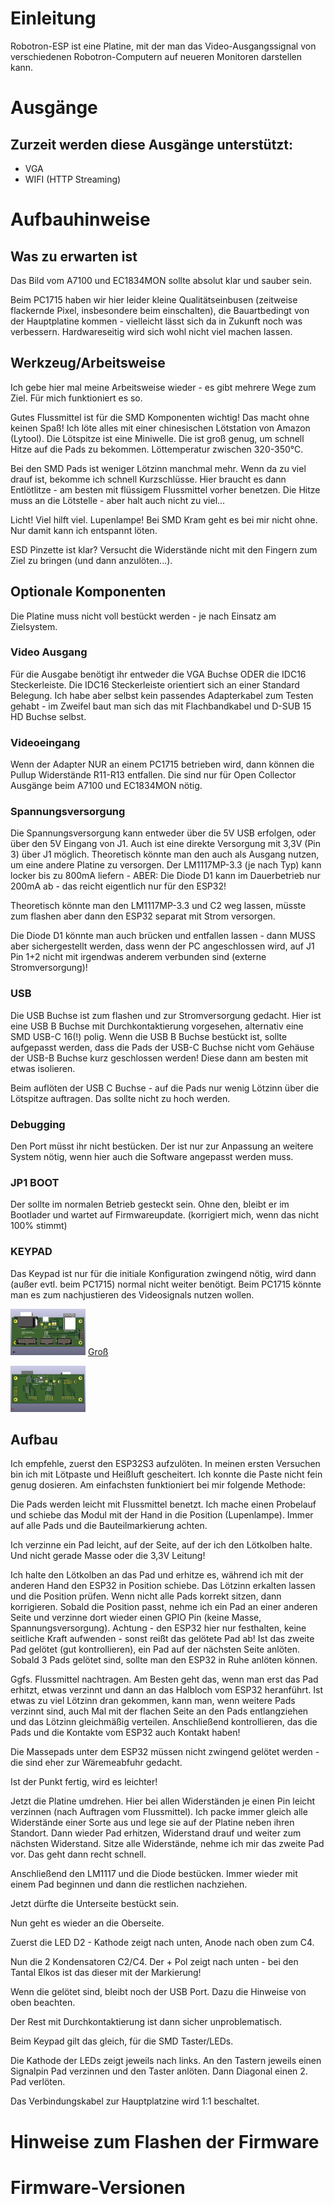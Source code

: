 # Einleitung
Robotron-ESP ist eine Platine, mit der man das Video-Ausgangssignal von verschiedenen Robotron-Computern auf neueren Monitoren darstellen kann.

# Ausgänge
## Zurzeit werden diese Ausgänge unterstützt:
- VGA
- WIFI (HTTP Streaming)

# Aufbauhinweise

## Was zu erwarten ist
Das Bild vom A7100 und EC1834MON sollte absolut klar und sauber sein.

Beim PC1715 haben wir hier leider kleine Qualitätseinbusen (zeitweise flackernde Pixel, insbesondere beim einschalten), die Bauartbedingt von der Hauptplatine kommen - vielleicht lässt sich da in Zukunft noch was verbessern.
Hardwareseitig wird sich wohl nicht viel machen lassen.

## Werkzeug/Arbeitsweise
Ich gebe hier mal meine Arbeitsweise wieder - es gibt mehrere Wege zum Ziel. Für mich funktioniert es so.

Gutes Flussmittel ist für die SMD Komponenten wichtig! Das macht ohne keinen Spaß!
Ich löte alles mit einer chinesischen Lötstation von Amazon (Lytool). Die Lötspitze ist eine Miniwelle. Die ist groß genug, um schnell Hitze auf die Pads zu bekommen.
Löttemperatur zwischen 320-350°C.

Bei den SMD Pads ist weniger Lötzinn manchmal mehr. Wenn da zu viel drauf ist, bekomme ich schnell Kurzschlüsse.
Hier braucht es dann Entlötlitze - am besten mit flüssigem Flussmittel vorher benetzen. Die Hitze muss an die Lötstelle - aber halt auch nicht zu viel...

Licht! Viel hilft viel.
Lupenlampe! Bei SMD Kram geht es bei mir nicht ohne. Nur damit kann ich entspannt löten.

ESD Pinzette ist klar? Versucht die Widerstände nicht mit den Fingern zum Ziel zu bringen (und dann anzulöten...). 

## Optionale Komponenten
Die Platine muss nicht voll bestückt werden - je nach Einsatz am Zielsystem.

### Video Ausgang
Für die Ausgabe benötigt ihr entweder die VGA Buchse ODER die IDC16 Steckerleiste.
Die IDC16 Steckerleiste orientiert sich an einer Standard Belegung. Ich habe aber selbst kein passendes Adapterkabel zum Testen gehabt - im Zweifel baut man sich das mit Flachbandkabel und D-SUB 15 HD Buchse selbst.

### Videoeingang
Wenn der Adapter NUR an einem PC1715 betrieben wird, dann können die Pullup Widerstände R11-R13 entfallen. Die sind nur für Open Collector Ausgänge beim A7100 und EC1834MON nötig.

### Spannungsversorgung
Die Spannungsversorgung kann entweder über die 5V USB erfolgen, oder über den 5V Eingang von J1.
Auch ist eine direkte Versorgung mit 3,3V (Pin 3) über J1 möglich. Theoretisch könnte man den auch als Ausgang nutzen, um eine andere Platine zu versorgen. Der LM1117MP-3.3 (je nach Typ) kann locker bis zu 800mA liefern - ABER:
Die Diode D1 kann im Dauerbetrieb nur 200mA ab - das reicht eigentlich nur für den ESP32!

Theoretisch könnte man den LM1117MP-3.3 und C2 weg lassen, müsste zum flashen aber dann den ESP32 separat mit Strom versorgen.

Die Diode D1 könnte man auch brücken und entfallen lassen - dann MUSS aber sichergestellt werden, dass wenn der PC angeschlossen wird, auf J1 Pin 1+2 nicht mit irgendwas anderem verbunden sind (externe Stromversorgung)!

### USB
Die USB Buchse ist zum flashen und zur Stromversorgung gedacht.
Hier ist eine USB B Buchse mit Durchkontaktierung vorgesehen, alternativ eine SMD USB-C 16(!) polig.
Wenn die USB B Buchse bestückt ist, sollte aufgepasst werden, dass die Pads der USB-C Buchse nicht vom Gehäuse der USB-B Buchse kurz geschlossen werden!
Diese dann am besten mit etwas isolieren.

Beim auflöten der USB C Buchse - auf die Pads nur wenig Lötzinn über die Lötspitze auftragen. Das sollte nicht zu hoch werden.

### Debugging
Den Port müsst ihr nicht bestücken. Der ist nur zur Anpassung an weitere System nötig, wenn hier auch die Software angepasst werden muss.

### JP1 BOOT
Der sollte im normalen Betrieb gesteckt sein. Ohne den, bleibt er im Bootlader und wartet auf Firmwareupdate. (korrigiert mich, wenn das nicht 100% stimmt)

### KEYPAD
Das Keypad ist nur für die initiale Konfiguration zwingend nötig, wird dann (außer evtl. beim PC1715) normal nicht weiter benötigt.
Beim PC1715 könnte man es zum nachjustieren des Videosignals nutzen wollen.

![](./images/platine_top_prev.png) [Groß](./images/platine_top.png) 

[![](./images/platine_bottom_prev.png)](./images/platine_bottom.png)

## Aufbau
Ich empfehle, zuerst den ESP32S3 aufzulöten.
In meinen ersten Versuchen bin ich mit Lötpaste und Heißluft gescheitert. Ich konnte die Paste nicht fein genug dosieren.
Am einfachsten funktioniert bei mir folgende Methode:

Die Pads werden leicht mit Flussmittel benetzt. Ich mache einen Probelauf und schiebe das Modul mit der Hand in die Position (Lupenlampe). Immer auf alle Pads und die Bauteilmarkierung achten.

Ich verzinne ein Pad leicht, auf der Seite, auf der ich den Lötkolben halte. Und nicht gerade Masse oder die 3,3V Leitung! 

Ich halte den Lötkolben an das Pad und erhitze es, während ich mit der anderen Hand den ESP32 in Position schiebe. Das Lötzinn erkalten lassen und die Position prüfen. Wenn nicht alle Pads korrekt sitzen, dann korrigieren.
Sobald die Position passt, nehme ich ein Pad an einer anderen Seite und verzinne dort wieder einen GPIO Pin (keine Masse, Spannungsversorgung).
Achtung - den ESP32 hier nur festhalten, keine seitliche Kraft aufwenden - sonst reißt das gelötete Pad ab!
Ist das zweite Pad gelötet (gut kontrollieren), ein Pad auf der nächsten Seite anlöten.
Sobald 3 Pads gelötet sind, sollte man den ESP32 in Ruhe anlöten können.

Ggfs. Flussmittel nachtragen.
Am Besten geht das, wenn man erst das Pad erhitzt, etwas verzinnt und dann an das Halbloch vom ESP32 heranführt.
Ist etwas zu viel Lötzinn dran gekommen, kann man, wenn weitere Pads verzinnt sind, auch Mal mit der flachen Seite an den Pads entlangziehen und das Lötzinn gleichmäßig verteilen.
Anschließend kontrollieren, das die Pads und die Kontakte vom ESP32 auch Kontakt haben!

Die Massepads unter dem ESP32 müssen nicht zwingend gelötet werden - die sind eher zur Wäremeabfuhr gedacht.

Ist der Punkt fertig, wird es leichter!

Jetzt die Platine umdrehen. Hier bei allen Widerständen je einen Pin leicht verzinnen (nach Auftragen vom Flussmittel).
Ich packe immer gleich alle Widerstände einer Sorte aus und lege sie auf der Platine neben ihren Standort. Dann wieder Pad erhitzen, Widerstand drauf und weiter zum nächsten Widerstand. Sitze alle Widerstände, nehme ich mir das zweite Pad vor.
Das geht dann recht schnell.

Anschließend den LM1117 und die Diode bestücken.
Immer wieder mit einem Pad beginnen und dann die restlichen nachziehen.

Jetzt dürfte die Unterseite bestückt sein.

Nun geht es wieder an die Oberseite.

Zuerst die LED D2 - Kathode zeigt nach unten, Anode nach oben zum C4.

Nun die 2 Kondensatoren C2/C4. Der + Pol zeigt nach unten - bei den Tantal Elkos ist das dieser mit der Markierung!

Wenn die gelötet sind, bleibt noch der USB Port. Dazu die Hinweise von oben beachten.

Der Rest mit Durchkontaktierung ist dann sicher unproblematisch.

Beim Keypad gilt das gleich, für die SMD Taster/LEDs.

Die Kathode der LEDs zeigt jeweils nach links.
An den Tastern jeweils einen Signalpin Pad verzinnen und den Taster anlöten. Dann Diagonal einen 2. Pad verlöten.

Das Verbindungskabel zur Hauptplatzine wird 1:1 beschaltet.

# Hinweise zum Flashen der Firmware

# Firmware-Versionen
